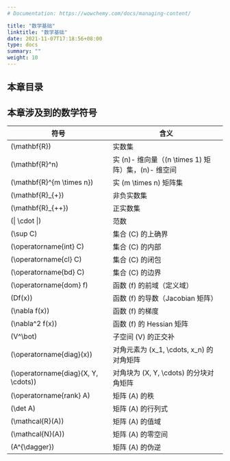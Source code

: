 ```yaml
---
# Documentation: https://wowchemy.com/docs/managing-content/

title: "数学基础"
linktitle: "数学基础"
date: 2021-11-07T17:18:56+08:00
type: docs
summary: ""
weight: 10
---
```


<!--more-->

## 本章目录

## 本章涉及到的数学符号

| 符号                                | 含义                                               |
| ----------------------------------- | -------------------------------------------------- |
| \(\mathbf{R}\)                        | 实数集                                             |
| \(\mathbf{R}^n\)                      | 实 \(n\)- 维向量（\(n \times 1\) 矩阵）集，\(n\)- 维空间 |
| \(\mathbf{R}^{m \times n}\)           | 实 \(m \times n\) 矩阵集                             |
| \(\mathbf{R}_{+}\)                    | 非负实数集                                         |
| \(\mathbf{R}_{++}\)                   | 正实数集                                           |
| \(\| \cdot \|\)                     | 范数                                               |
| \(\sup C\)                            | 集合 \(C\) 的上确界                                  |
| \(\operatorname{int} C\)              | 集合 \(C\) 的内部                                    |
| \(\operatorname{cl} C\)               | 集合 \(C\) 的闭包                                    |
| \(\operatorname{bd} C\)               | 集合 \(C\) 的边界                                    |
| \(\operatorname{dom} f\)              | 函数 \(f\) 的前域（定义域）                          |
| \(Df(x)\)                             | 函数 \(f\) 的导数（Jacobian 矩阵）                   |
| \(\nabla f(x)\)                       | 函数 \(f\) 的梯度                                    |
| \(\nabla^2 f(x)\)                     | 函数 \(f\) 的 Hessian 矩阵                           |
| \(V^\bot\)                            | 子空间 \(V\) 的正交补                                |
| \(\operatorname{diag}(x)\)            | 对角元素为 \(x_1, \cdots, x_n\) 的对角矩阵           |
| \(\operatorname{diag}(X, Y, \cdots)\) | 对角块为 \(X, Y, \cdots\) 的分块对角矩阵             |
| \(\operatorname{rank} A\)             | 矩阵 \(A\) 的秩                                      |
| \(\det A\)                            | 矩阵 \(A\) 的行列式                                  |
| \(\mathcal{R}(A)\)                    | 矩阵 \(A\) 的值域                                    |
| \(\mathcal{N}(A)\)                    | 矩阵 \(A\) 的零空间                                  |
| \(A^{\dagger}\)                       | 矩阵 \(A\) 的伪逆                                    |

